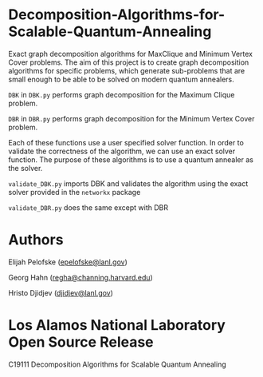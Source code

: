 # Decomposition-Algorithms-for-Scalable-Quantum-Annealing
Exact graph decomposition algorithms for MaxClique and Minimum Vertex Cover problems. The aim of this project is to create graph decomposition algorithms for specific problems, which generate sub-problems that are small enough to be able to be solved on modern quantum annealers. 

```DBK``` in ```DBK.py``` performs graph decomposition for the Maximum Clique problem. 

```DBR``` in ```DBR.py``` performs graph decomposition for the Minimum Vertex Cover problem. 

Each of these functions use a user specified solver function. In order to validate the correctness of the algorithm, we can use an exact solver function. The purpose of these algorithms is to use a quantum annealer as the solver. 

```validate_DBK.py``` imports DBK and validates the algorithm using the exact solver provided in the ```networkx``` package

```validate_DBR.py``` does the same except with DBR

# Authors
Elijah Pelofske (epelofske@lanl.gov)

Georg Hahn (regha@channing.harvard.edu)

Hristo Djidjev (djidjev@lanl.gov)

# Los Alamos National Laboratory Open Source Release
C19111 Decomposition Algorithms for Scalable Quantum Annealing

